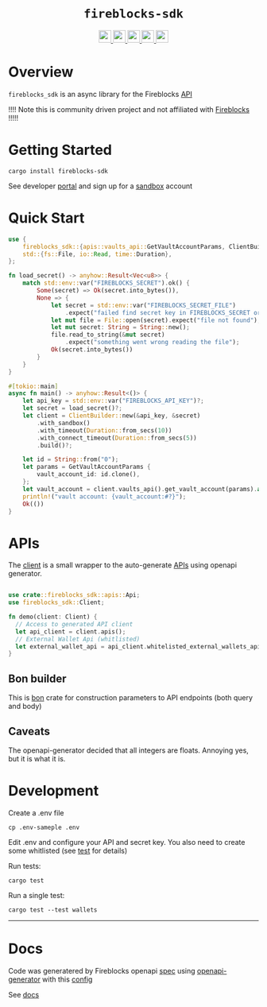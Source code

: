 <div align="center">
  <h1><code>fireblocks-sdk</code></h1>
  <a href="https://docs.rs/fireblocks-sdk/">
    <img src="https://docs.rs/fireblocks-sdk/badge.svg" height="25">
  </a>
  <a href="https://github.com/dougEfresh/fireblocks-sdk-rs/actions">
    <img src="https://github.com/dougEfresh/fireblocks-sdk-rs/workflows/Continuous%20integration/badge.svg" height="25">
  </a>
  <a href="https://deps.rs/repo/github/dougEfresh/fireblocks-sdk-rs">
    <img src="https://deps.rs/repo/github/dougEfresh/fireblocks-sdk-rs/status.svg" height="25">
  </a>
  <a href="https://codecov.io/github/dougEfresh/fireblocks-sdk-rs" > 
   <img src="https://codecov.io/github/dougEfresh/fireblocks-sdk-rs/graph/badge.svg?token=dILa1k9tlW" height="25"/> 
 </a>
  <a href="https://crates.io/crates/fireblocks-sdk">
    <img src="https://img.shields.io/crates/v/fireblocks-sdk.svg" height="25">
  </a>
</div>


# Overview

`fireblocks_sdk` is an async library for the Fireblocks [API](https://docs.fireblocks.com/api/swagger-ui/#)

!!!! Note this is community driven project and not affiliated with [Fireblocks](https://fireblocks.io) !!!!! 

# Getting Started 

```shell
cargo install fireblocks-sdk
```

See developer [portal](https://developers.fireblocks.com/docs/introduction) and sign up for a [sandbox](https://developers.fireblocks.com/docs/sandbox-quickstart) account

# Quick Start

```rust
use {
    fireblocks_sdk::{apis::vaults_api::GetVaultAccountParams, ClientBuilder},
    std::{fs::File, io::Read, time::Duration},
};

fn load_secret() -> anyhow::Result<Vec<u8>> {
    match std::env::var("FIREBLOCKS_SECRET").ok() {
        Some(secret) => Ok(secret.into_bytes()),
        None => {
            let secret = std::env::var("FIREBLOCKS_SECRET_FILE")
                .expect("failed find secret key in FIREBLOCKS_SECRET or FIREBLOCKS_SECRET_FILE");
            let mut file = File::open(secret).expect("file not found");
            let mut secret: String = String::new();
            file.read_to_string(&mut secret)
                .expect("something went wrong reading the file");
            Ok(secret.into_bytes())
        }
    }
}

#[tokio::main]
async fn main() -> anyhow::Result<()> {
    let api_key = std::env::var("FIREBLOCKS_API_KEY")?;
    let secret = load_secret()?;
    let client = ClientBuilder::new(&api_key, &secret)
        .with_sandbox()
        .with_timeout(Duration::from_secs(10))
        .with_connect_timeout(Duration::from_secs(5))
        .build()?;

    let id = String::from("0");
    let params = GetVaultAccountParams {
        vault_account_id: id.clone(),
    };
    let vault_account = client.vaults_api().get_vault_account(params).await?;
    println!("vault account: {vault_account:#?}");
    Ok(())
}
```

# APIs

The [client](./src/client.rs) is a small wrapper to the auto-generate [APIs](./src/apis/mod.rs) using openapi generator.

```rust

use crate::fireblocks_sdk::apis::Api;
use fireblocks_sdk::Client;

fn demo(client: Client) {
  // Access to generated API client
  let api_client = client.apis();
  // External Wallet Api (whitlisted)
  let external_wallet_api = api_client.whitelisted_external_wallets_api();
}
```

## Bon builder

This is [bon](https://crates.io/crates/bon) crate for construction parameters to API endpoints (both query and body)

## Caveats 

The openapi-generator decided that all integers are floats. Annoying yes, but it is what it is.

# Development

Create a .env file

```shell
cp .env-sameple .env
```

Edit .env and configure your API and secret key. You also need to create some whitlisted (see [test](./tests/wallets.rs) for details)

Run tests:
```shell
cargo test
```

Run a single test:
```shell
cargo test --test wallets
```

---

# Docs 
 
Code was generatered by Fireblocks openapi [spec](https://raw.githubusercontent.com/fireblocks/fireblocks-openapi-spec/refs/heads/main/api-spec-v2.yaml) using [openapi-generator](./Makefile) with this [config](./generator/config.yaml)

See [docs](./docs/README.md)
